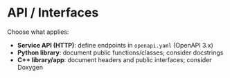 
# API / Interfaces

Choose what applies:

- **Service API (HTTP)**: define endpoints in `openapi.yaml` (OpenAPI 3.x)
- **Python library**: document public functions/classes; consider docstrings
- **C++ library/app**: document headers and public interfaces; consider Doxygen
